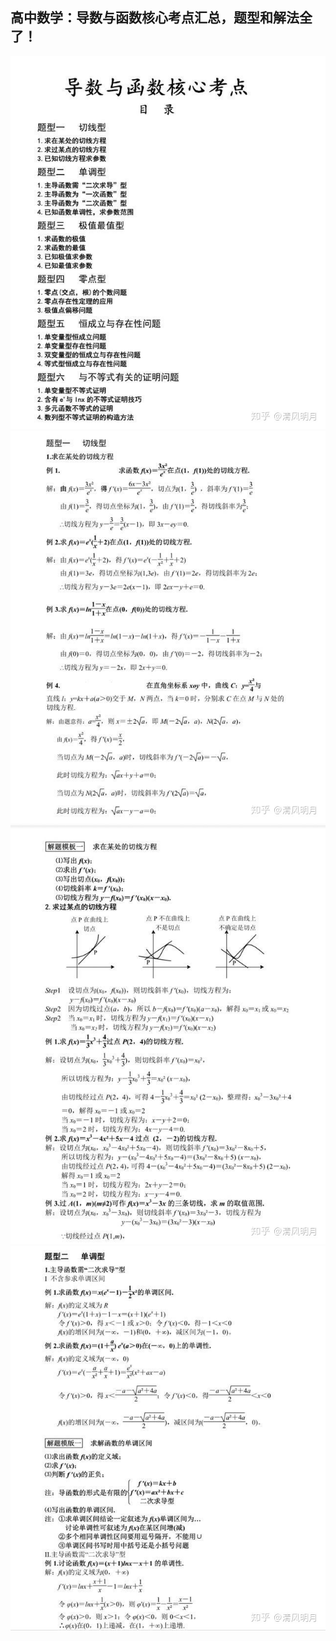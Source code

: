 
## 高中数学：导数与函数核心考点汇总，题型和解法全了！

![01](../_media/docs/math_101.jpg)
![01](../_media/docs/math_101_01.jpg)
![01](../_media/docs/math_101_02.jpg)
![01](../_media/docs/math_101_03.jpg)